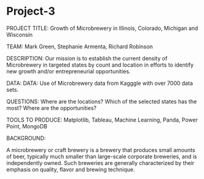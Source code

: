 # Project-3

PROJECT TITLE: Growth of Microbrewery in Illinois, Colorado, Michigan and Wisconsin

TEAM: Mark Green, Stephanie Armenta, Richard Robinson

DESCRIPTION:  Our mission is to establish the current density of Microbrewery in targeted states by count and location in efforts to identify new growth and/or entrepreneurial opportunities.

DATA: DATA: Use of Microbrewery data from Kagggle with over 7000 data sets.

QUESTIONS:  Where are the locations?  Which of the selected states has the most? Where are the opportunities?

TOOLS TO PRODUCE: Matplotlib, Tableau, Machine Learning, Panda, Power Point, MongoDB

BACKGROUND:

A microbrewery or craft brewery is a brewery that produces small amounts of beer, typically much smaller than large-scale corporate breweries, and is independently owned. Such breweries are generally characterized by their emphasis on quality, flavor and brewing technique.




















